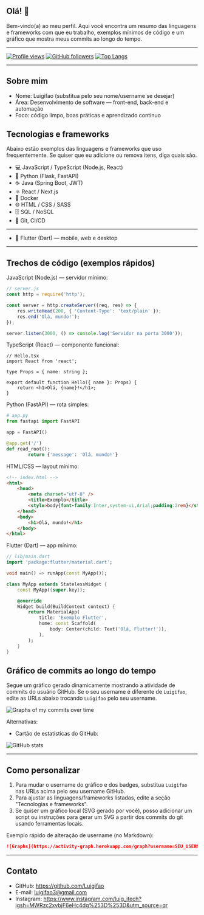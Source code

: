 ## Olá! 👋

Bem-vindo(a) ao meu perfil. Aqui você encontra um resumo das linguagens e frameworks com que eu trabalho, exemplos mínimos de código e um gráfico que mostra meus commits ao longo do tempo.

---

<!-- Badges -->

[![Profile views](https://komarev.com/ghpvc/?username=Luigifao&color=blue)](https://github.com/Luigifao)
[![GitHub followers](https://img.shields.io/github/followers/Luigifao?label=Seguidores&style=social)](https://github.com/Luigifao)
[![Top Langs](https://github-readme-stats.vercel.app/api/top-langs/?username=Luigifao&layout=compact&theme=radical)](https://github.com/Luigifao)

---

## Sobre mim

- Nome: Luigifao (substitua pelo seu nome/username se desejar)
- Área: Desenvolvimento de software — front-end, back-end e automação
- Foco: código limpo, boas práticas e aprendizado contínuo

## Tecnologias e frameworks

Abaixo estão exemplos das linguagens e frameworks que uso frequentemente. Se quiser que eu adicione ou remova itens, diga quais são.

- 💻 JavaScript / TypeScript (Node.js, React)
- 🐍 Python (Flask, FastAPI)
- ☕ Java (Spring Boot, JWT)
- ⚛️ React / Next.js
- 🧰 Docker
- 🌐 HTML / CSS / SASS
- 🗄️ SQL / NoSQL
- 🔧 Git, CI/CD
---

- 🦋 Flutter (Dart) — mobile, web e desktop

---

## Trechos de código (exemplos rápidos)

JavaScript (Node.js) — servidor mínimo:

```javascript
// server.js
const http = require('http');

const server = http.createServer((req, res) => {
	res.writeHead(200, { 'Content-Type': 'text/plain' });
	res.end('Olá, mundo!');
});

server.listen(3000, () => console.log('Servidor na porta 3000'));
```

TypeScript (React) — componente funcional:

```tsx
// Hello.tsx
import React from 'react';

type Props = { name: string };

export default function Hello({ name }: Props) {
	return <h1>Olá, {name}!</h1>;
}
```

Python (FastAPI) — rota simples:

```python
# app.py
from fastapi import FastAPI

app = FastAPI()

@app.get('/')
def read_root():
		return {'message': 'Olá, mundo!'}
```

HTML/CSS — layout mínimo:

```html
<!-- index.html -->
<html>
	<head>
		<meta charset="utf-8" />
		<title>Exemplo</title>
		<style>body{font-family:Inter,system-ui,Arial;padding:2rem}</style>
	</head>
	<body>
		<h1>Olá, mundo!</h1>
	</body>
</html>
```

Flutter (Dart) — app mínimo:

```dart
// lib/main.dart
import 'package:flutter/material.dart';

void main() => runApp(const MyApp());

class MyApp extends StatelessWidget {
	const MyApp({super.key});

	@override
	Widget build(BuildContext context) {
		return MaterialApp(
			title: 'Exemplo Flutter',
			home: const Scaffold(
				body: Center(child: Text('Olá, Flutter!')),
			),
		);
	}
}
```



## Gráfico de commits ao longo do tempo

Segue um gráfico gerado dinamicamente mostrando a atividade de commits do usuário GitHub. Se o seu username é diferente de `Luigifao`, edite as URLs abaixo trocando `Luigifao` pelo seu username.

![Graphs of my commits over time](https://activity-graph.herokuapp.com/graph?username=Luigifao&theme=react-dark&area=true)

Alternativas:

- Cartão de estatísticas do GitHub:

![GitHub stats](https://github-readme-stats.vercel.app/api?username=Luigifao&show_icons=true&theme=radical)

---

## Como personalizar

1. Para mudar o username do gráfico e dos badges, substitua `Luigifao` nas URLs acima pelo seu username GitHub.
2. Para ajustar as linguagens/frameworks listadas, edite a seção "Tecnologias e frameworks".
3. Se quiser um gráfico local (SVG gerado por você), posso adicionar um script ou instruções para gerar um SVG a partir dos commits do git usando ferramentas locais.

Exemplo rápido de alteração de username (no Markdown):

```md
![Graphs](https://activity-graph.herokuapp.com/graph?username=SEU_USERNAME&theme=react-dark&area=true)
```

---

## Contato

- GitHub: https://github.com/Luigifao 
- E-mail: luigifao3@gmail.com
- Instagram: https://www.instagram.com/luig_itech?igsh=MWRzc2xvbjF6eHc4dg%253D%253D&utm_source=qr

